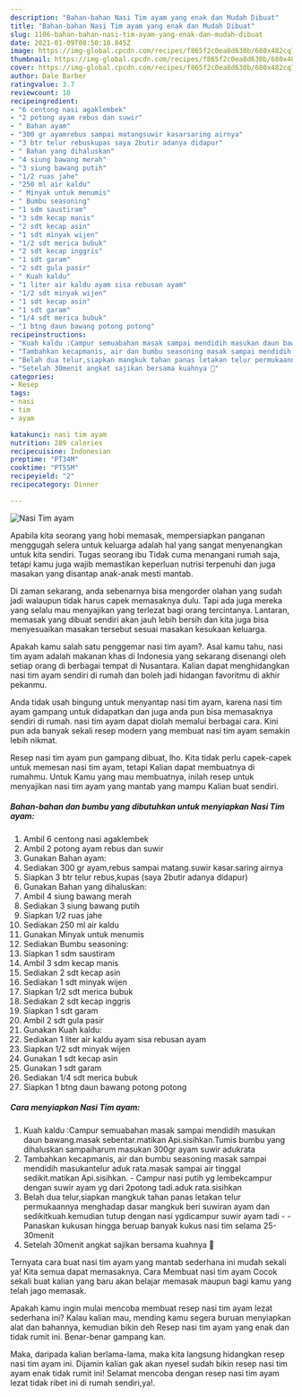 ```yaml
---
description: "Bahan-bahan Nasi Tim ayam yang enak dan Mudah Dibuat"
title: "Bahan-bahan Nasi Tim ayam yang enak dan Mudah Dibuat"
slug: 1106-bahan-bahan-nasi-tim-ayam-yang-enak-dan-mudah-dibuat
date: 2021-01-09T08:50:10.845Z
image: https://img-global.cpcdn.com/recipes/f865f2c0ea8d630b/680x482cq70/nasi-tim-ayam-foto-resep-utama.jpg
thumbnail: https://img-global.cpcdn.com/recipes/f865f2c0ea8d630b/680x482cq70/nasi-tim-ayam-foto-resep-utama.jpg
cover: https://img-global.cpcdn.com/recipes/f865f2c0ea8d630b/680x482cq70/nasi-tim-ayam-foto-resep-utama.jpg
author: Dale Barber
ratingvalue: 3.7
reviewcount: 10
recipeingredient:
- "6 centong nasi agaklembek"
- "2 potong ayam rebus dan suwir"
- " Bahan ayam"
- "300 gr ayamrebus sampai matangsuwir kasarsaring airnya"
- "3 btr telur rebuskupas saya 2butir adanya didapur"
- " Bahan yang dihaluskan"
- "4 siung bawang merah"
- "3 siung bawang putih"
- "1/2 ruas jahe"
- "250 ml air kaldu"
- " Minyak untuk menumis"
- " Bumbu seasoning"
- "1 sdm saustiram"
- "3 sdm kecap manis"
- "2 sdt kecap asin"
- "1 sdt minyak wijen"
- "1/2 sdt merica bubuk"
- "2 sdt kecap inggris"
- "1 sdt garam"
- "2 sdt gula pasir"
- " Kuah kaldu"
- "1 liter air kaldu ayam sisa rebusan ayam"
- "1/2 sdt minyak wijen"
- "1 sdt kecap asin"
- "1 sdt garam"
- "1/4 sdt merica bubuk"
- "1 btng daun bawang potong potong"
recipeinstructions:
- "Kuah kaldu :Campur semuabahan masak sampai mendidih masukan daun bawang.masak sebentar.matikan Api.sisihkan.Tumis bumbu yang dihaluskan sampaiharum masukan 300gr ayam suwir adukrata"
- "Tambahkan kecapmanis, air dan bumbu seasoning masak sampai mendidih masukantelur aduk rata.masak sampai air tinggal sedikit.matikan Api.sisihkan. Campur nasi putih yg lembekcampur dengan suwir ayam yg dari 2potong tadi.aduk rata.sisihkan"
- "Belah dua telur,siapkan mangkuk tahan panas letakan telur permukaannya menghadap dasar mangkuk beri suwiran ayam dan sedikitkuah.kemudian tutup dengan nasi ygdicampur suwir ayam tadi -Panaskan kukusan hingga beruap banyak kukus nasi tim selama 25-30menit"
- "Setelah 30menit angkat sajikan bersama kuahnya 🤤"
categories:
- Resep
tags:
- nasi
- tim
- ayam

katakunci: nasi tim ayam 
nutrition: 289 calories
recipecuisine: Indonesian
preptime: "PT34M"
cooktime: "PT55M"
recipeyield: "2"
recipecategory: Dinner

---
```



![Nasi Tim ayam](https://img-global.cpcdn.com/recipes/f865f2c0ea8d630b/680x482cq70/nasi-tim-ayam-foto-resep-utama.jpg)

Apabila kita seorang yang hobi memasak, mempersiapkan panganan menggugah selera untuk keluarga adalah hal yang sangat menyenangkan untuk kita sendiri. Tugas seorang ibu Tidak cuma menangani rumah saja, tetapi kamu juga wajib memastikan keperluan nutrisi terpenuhi dan juga masakan yang disantap anak-anak mesti mantab.

Di zaman  sekarang, anda sebenarnya bisa mengorder olahan yang sudah jadi walaupun tidak harus capek memasaknya dulu. Tapi ada juga mereka yang selalu mau menyajikan yang terlezat bagi orang tercintanya. Lantaran, memasak yang dibuat sendiri akan jauh lebih bersih dan kita juga bisa menyesuaikan masakan tersebut sesuai masakan kesukaan keluarga. 



Apakah kamu salah satu penggemar nasi tim ayam?. Asal kamu tahu, nasi tim ayam adalah makanan khas di Indonesia yang sekarang disenangi oleh setiap orang di berbagai tempat di Nusantara. Kalian dapat menghidangkan nasi tim ayam sendiri di rumah dan boleh jadi hidangan favoritmu di akhir pekanmu.

Anda tidak usah bingung untuk menyantap nasi tim ayam, karena nasi tim ayam gampang untuk didapatkan dan juga anda pun bisa memasaknya sendiri di rumah. nasi tim ayam dapat diolah memalui berbagai cara. Kini pun ada banyak sekali resep modern yang membuat nasi tim ayam semakin lebih nikmat.

Resep nasi tim ayam pun gampang dibuat, lho. Kita tidak perlu capek-capek untuk memesan nasi tim ayam, tetapi Kalian dapat membuatnya di rumahmu. Untuk Kamu yang mau membuatnya, inilah resep untuk menyajikan nasi tim ayam yang mantab yang mampu Kalian buat sendiri.

<!--inarticleads1-->

##### Bahan-bahan dan bumbu yang dibutuhkan untuk menyiapkan Nasi Tim ayam:

1. Ambil 6 centong nasi agaklembek
1. Ambil 2 potong ayam rebus dan suwir
1. Gunakan  Bahan ayam:
1. Sediakan 300 gr ayam,rebus sampai matang.suwir kasar.saring airnya
1. Siapkan 3 btr telur rebus,kupas (saya 2butir adanya didapur)
1. Gunakan  Bahan yang dihaluskan:
1. Ambil 4 siung bawang merah
1. Sediakan 3 siung bawang putih
1. Siapkan 1/2 ruas jahe
1. Sediakan 250 ml air kaldu
1. Gunakan  Minyak untuk menumis
1. Sediakan  Bumbu seasoning:
1. Siapkan 1 sdm saustiram
1. Ambil 3 sdm kecap manis
1. Sediakan 2 sdt kecap asin
1. Sediakan 1 sdt minyak wijen
1. Siapkan 1/2 sdt merica bubuk
1. Sediakan 2 sdt kecap inggris
1. Siapkan 1 sdt garam
1. Ambil 2 sdt gula pasir
1. Gunakan  Kuah kaldu:
1. Sediakan 1 liter air kaldu ayam sisa rebusan ayam
1. Siapkan 1/2 sdt minyak wijen
1. Gunakan 1 sdt kecap asin
1. Gunakan 1 sdt garam
1. Sediakan 1/4 sdt merica bubuk
1. Siapkan 1 btng daun bawang potong potong




<!--inarticleads2-->

##### Cara menyiapkan Nasi Tim ayam:

1. Kuah kaldu :Campur semuabahan masak sampai mendidih masukan daun bawang.masak sebentar.matikan Api.sisihkan.Tumis bumbu yang dihaluskan sampaiharum masukan 300gr ayam suwir adukrata
1. Tambahkan kecapmanis, air dan bumbu seasoning masak sampai mendidih masukantelur aduk rata.masak sampai air tinggal sedikit.matikan Api.sisihkan. - Campur nasi putih yg lembekcampur dengan suwir ayam yg dari 2potong tadi.aduk rata.sisihkan
1. Belah dua telur,siapkan mangkuk tahan panas letakan telur permukaannya menghadap dasar mangkuk beri suwiran ayam dan sedikitkuah.kemudian tutup dengan nasi ygdicampur suwir ayam tadi - -Panaskan kukusan hingga beruap banyak kukus nasi tim selama 25-30menit
1. Setelah 30menit angkat sajikan bersama kuahnya 🤤




Ternyata cara buat nasi tim ayam yang mantab sederhana ini mudah sekali ya! Kita semua dapat memasaknya. Cara Membuat nasi tim ayam Cocok sekali buat kalian yang baru akan belajar memasak maupun bagi kamu yang telah jago memasak.

Apakah kamu ingin mulai mencoba membuat resep nasi tim ayam lezat sederhana ini? Kalau kalian mau, mending kamu segera buruan menyiapkan alat dan bahannya, kemudian bikin deh Resep nasi tim ayam yang enak dan tidak rumit ini. Benar-benar gampang kan. 

Maka, daripada kalian berlama-lama, maka kita langsung hidangkan resep nasi tim ayam ini. Dijamin kalian gak akan nyesel sudah bikin resep nasi tim ayam enak tidak rumit ini! Selamat mencoba dengan resep nasi tim ayam lezat tidak ribet ini di rumah sendiri,ya!.

